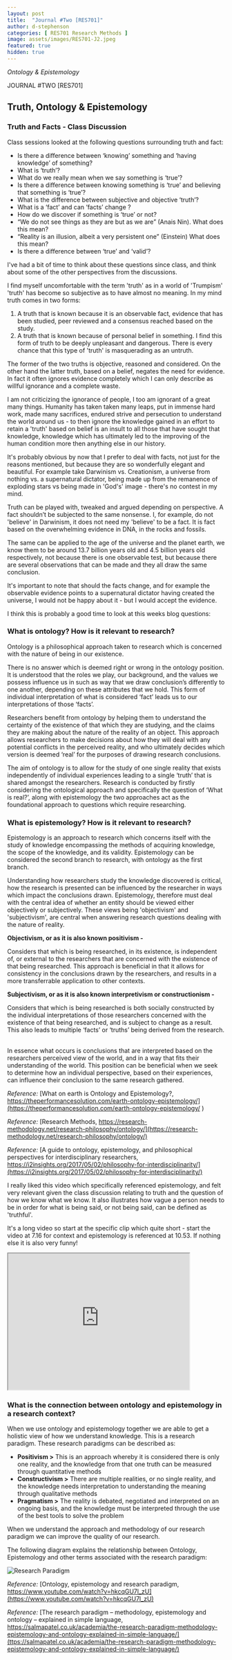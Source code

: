 ```yaml
---
layout: post
title:  "Journal #Two [RES701]"
author: d-stephenson
categories: [ RES701 Research Methods ]
image: assets/images/RES701-J2.jpeg
featured: true
hidden: true
---
```

<i>Ontology & Epistemology</i>

JOURNAL #TWO [RES701]

<h2>Truth, Ontology & Epistemology</h2>

<h3>Truth and Facts - Class Discussion</h3> 

Class sessions looked at the following questions surrounding truth and fact:

- Is there a difference between ‘knowing’ something and ‘having knowledge’ of something?
- What is ‘truth’?
- What do we really mean when we say something is ‘true’?
- Is there a difference between knowing something is ‘true’ and believing that something is ‘true’?
- What is the difference between subjective and objective ‘truth’?
- What is a ‘fact’ and can ‘facts’ change ?
- How do we discover if something is ‘true’ or not?
- “We do not see things as they are but as we are” (Anais Nin). What does this mean?
- “Reality is an illusion, albeit a very persistent one” (Einstein) What does this mean?
- Is there a difference between ‘true’ and ‘valid’?

I've had a bit of time to think about these questions since class, and think about some of the other perspectives from the discussions. 

I find myself uncomfortable with the term 'truth' as in a world of 'Trumpism' 'truth' has become so subjective as to have almost no meaning. In my mind truth comes in two forms:

1. A truth that is known because it is an observable fact, evidence that has been studied, peer reviewed and a consensus reached based on the study.
2. A truth that is known because of personal belief in something. I find this form of truth to be deeply unpleasant and dangerous. There is every chance that this type of 'truth' is masquerading as an untruth. 

The former of the two truths is objective, reasoned and considered. On the other hand the latter truth, based on a belief, negates the need for evidence. In fact it often ignores evidence completely which I can only describe as willful ignorance and a complete waste. 

I am not criticizing the ignorance of people, I too am ignorant of a great many things. Humanity has taken taken many leaps, put in immense hard work, made many sacrifices, endured strive and persecution to understand the world around us - to then ignore the knowledge gained in an effort to retain a 'truth' based on belief is an insult to all those that have sought that knowledge, knowledge which has ultimately led to the improving of the human condition more then anything else in our history. 

It's probably obvious by now that I prefer to deal with facts, not just for the reasons mentioned, but because they are so wonderfully elegant and beautiful. For example take Darwinism vs. Creationism, a universe from nothing vs. a supernatural dictator, being made up from the remanence of exploding stars vs being made in 'God's' image - there's no contest in my mind. 

Truth can be played with, tweaked and argued depending on perspective. A fact shouldn’t be subjected to the same nonsense. I, for example, do not 'believe' in Darwinism, it does not need my 'believe' to be a fact. It is fact based on the overwhelming evidence in DNA, in the rocks and fossils. 

The same can be applied to the age of the universe and the planet earth, we know them to be around 13.7 billion years old and 4.5 billion years old respectively, not because there is one observable test, but because there are several observations that can be made and they all draw the same conclusion.

It's important to note that should the facts change, and for example the observable evidence points to a supernatural dictator having created the universe, I would not be happy about it - but I would accept the evidence. 

I think this is probably a good time to look at this weeks blog questions:

<h3>What is ontology? How is it relevant to research?</h3>

Ontology is a philosophical approach taken to research which is concerned with the nature of being in our existence. 

There is no answer which is deemed right or wrong in the ontology position. It is understood that the roles we play, our background, and the values we possess influence us in such as way that we draw conclusion’s differently to one another, depending on these attributes that we hold. This form of individual interpretation of what is considered ‘fact’ leads us to our interpretations of those ‘facts’. 

Researchers benefit from ontology by helping them to understand the certainty of the existence of that which they are studying, and the claims they are making about the nature of the reality of an object. This approach allows researchers to make decisions about how they will deal with any potential conflicts in the perceived reality, and who ultimately decides which version is deemed ‘real’ for the purposes of drawing research conclusions. 

The aim of ontology is to allow for the study of one single reality that exists independently of individual experiences leading to a single ‘truth’ that is shared amongst the researchers. Research is conducted by firstly considering the ontological approach and specifically the question of ‘What is real?’, along with epistemology the two approaches act as the foundational approach to questions which require researching. 

<h3>What is epistemology? How is it relevant to research?</h3>

Epistemology is an approach to research which concerns itself with the study of knowledge encompassing the methods of acquiring knowledge, the scope of the knowledge, and its validity. Epistemology can be considered the second branch to research, with ontology as the first branch.

Understanding how researchers study the knowledge discovered is critical, how the research is presented can be influenced by the researcher in ways which impact the conclusions drawn. Epistemology, therefore must deal with the central idea of whether an entity should be viewed either objectively or subjectively. These views being 'objectivism' and 'subjectivism', are central when answering research questions dealing with the nature of reality. 

<b>Objectivism, or as it is also known positivism - </b>

Considers that which is being researched, in its existence, is independent of, or external to the researchers that are concerned with the existence of that being researched. This approach is beneficial in that it allows for consistency in the conclusions drawn by the researchers, and results in a more transferrable application to other contexts.

<b>Subjectivism, or as it is also known interpretivism or constructionism - </b>

Considers that which is being researched is both socially constructed by the individual interpretations of those researchers concerned with the existence of that being researched, and is subject to change as a result. This also leads to multiple ‘facts’ or ‘truths’ being derived from the research.  

In essence what occurs is conclusions that are interpreted based on the researchers perceived view of the world, and in a way that fits their understanding of the world. This position can be beneficial when we seek to determine how an individual perspective, based on their experiences, can influence their conclusion to the same research gathered. 

<i>Reference:</i> [What on earth is Ontology and Epistemology?, https://theperformancesolution.com/earth-ontology-epistemology/](https://theperformancesolution.com/earth-ontology-epistemology/ ) 

<i>Reference:</i> [Research Methods, https://research-methodology.net/research-philosophy/ontology/](https://research-methodology.net/research-philosophy/ontology/)

<i>Reference:</i> [A guide to ontology, epistemology, and philosophical perspectives for interdisciplinary researchers, https://i2insights.org/2017/05/02/philosophy-for-interdisciplinarity/](https://i2insights.org/2017/05/02/philosophy-for-interdisciplinarity/) 

I really liked this video which specifically referenced epistemology, and felt very relevant given the class discussion relating to truth and the question of how we know what we know. It also illustrates how vague a person needs to be in order for what is being said, or not being said, can be defined as 'truthful'.

It's a long video so start at the specific clip which quite short - start the video at 7.16 for context and epistemology is referenced at 10.53. If nothing else it is also very funny! 

<iframe width="420" height="315"
src="https://www.youtube.com/watch?v=CPywDcWjvoo&t=3470s">
</iframe>

<h3>What is the connection between ontology and epistemology in a research context?</h3>

When we use ontology and epistemology together we are able to get a holistic view of how we understand knowledge. This is a research paradigm. These research paradigms can be described as:

- <b>Positivism ></b> This is an approach whereby it is considered there is only one reality, and the knowledge from that one truth can be measured through quantitative methods
- <b>Constructivism ></b> There are multiple realities, or no single reality, and the knowledge needs interpretation to understanding the meaning through qualitative methods
- <b>Pragmatism ></b> The reality is debated, negotiated and interpreted on an ongoing basis, and the knowledge must be interpreted through the use of the best tools to solve the problem

When we understand the approach and methodology of our research paradigm we can improve the quality of our research. 

The following diagram explains the relationship between Ontology, Epistemology and other terms associated with the research paradigm:

<img src="/assets/images/RES701-J2-a.gif" alt="Research Paradigm"><br>

<i>Reference:</i> [Ontology, epistemology and research paradigm, https://www.youtube.com/watch?v=hkcqGU7l_zU](https://www.youtube.com/watch?v=hkcqGU7l_zU)

<i>Reference:</i> [The research paradigm – methodology, epistemology and ontology – explained in simple language, https://salmapatel.co.uk/academia/the-research-paradigm-methodology-epistemology-and-ontology-explained-in-simple-language/](ttps://salmapatel.co.uk/academia/the-research-paradigm-methodology-epistemology-and-ontology-explained-in-simple-language/)


